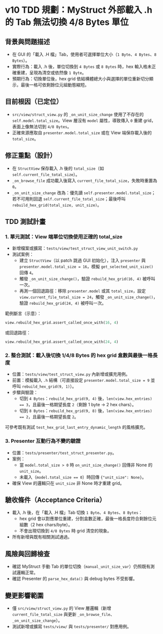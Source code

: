 # v10 TDD 規劃：MyStruct 外部載入 .h 的 Tab 無法切換 4/8 Bytes 單位

## 背景與問題描述
- 在 GUI 的「載入 .H 檔」Tab，使用者可選擇單位大小（`1 Byte`、`4 Bytes`、`8 Bytes`）。
- 實際行為：載入 .h 後，單位切換到 `4 Bytes` 或 `8 Bytes` 時，hex 輸入格未正確重建，呈現為清空或依然像 `1 Byte`。
- 預期行為：切換單位後，hex grid 依結構體總大小與選擇的單位重新切分顯示，最後一格可依剩餘位元組動態縮短。

## 目前根因（已定位）
- `src/view/struct_view.py` 的 `_on_unit_size_change` 使用了不存在的 `self.model.total_size`。View 層沒有 `model` 屬性，導致傳入 `0` 重建 grid，表面上像無法切到 `4/8 Bytes`。
- 正確來源應取自 `presenter.model.total_size` 或在 View 端保存載入後的 `total_size`。

## 修正重點（設計）
- 在 `StructView` 保存載入 .h 後的 `total_size`（如 `self.current_file_total_size`）。
- `_on_browse_file` 成功載入後寫入 `current_file_total_size`，失敗時重置為 `0`。
- `_on_unit_size_change` 改為：優先讀 `self.presenter.model.total_size`；若不可用則回退 `self.current_file_total_size`；最後呼叫 `rebuild_hex_grid(total_size, unit_size)`。

## TDD 測試計畫

### 1. 單元測試：View 端單位切換使用正確的 total_size
- 新增檔案或擴寫：`tests/view/test_struct_view_unit_switch.py`
- 測試案例：
  - 建立 `StructView`（以 patch 跳過 GUI 初始化），注入 `presenter` 與 `presenter.model.total_size = 16`，模擬 `get_selected_unit_size()` 回傳 `4`。
  - 觸發 `_on_unit_size_change()`，驗證 `rebuild_hex_grid(16, 4)` 被呼叫一次。
  - 再測一個回退路徑：移除 `presenter.model` 或其 `total_size`，設定 `view.current_file_total_size = 24`，觸發 `_on_unit_size_change()`，驗證 `rebuild_hex_grid(24, 4)` 被呼叫一次。

範例斷言（示意）：
```python
view.rebuild_hex_grid.assert_called_once_with(16, 4)
```
或回退路徑：
```python
view.rebuild_hex_grid.assert_called_once_with(24, 4)
```

### 2. 整合測試：載入後切換 1/4/8 Bytes 的 hex grid 盒數與最後一格長度
- 位置：`tests/view/test_struct_view.py` 內新增或擴充用例。
- 前置：模擬載入 `.h` 結構（可直接設定 `presenter.model.total_size = 9` 並呼叫 `rebuild_hex_grid(9, 1)`）。
- 步驟與驗證：
  - 切到 `4 Bytes`：`rebuild_hex_grid(9, 4)` 後，`len(view.hex_entries) == 3`，且最後一格期望長度 `2`（剩餘 1 byte → 2 hex chars）。
  - 切到 `8 Bytes`：`rebuild_hex_grid(9, 8)` 後，`len(view.hex_entries) == 2`，且最後一格期望長度 `2`。

可參考既有測試 `test_hex_grid_last_entry_dynamic_length` 的風格擴充。

### 3. Presenter 互動行為不變的驗證
- 位置：`tests/presenter/test_struct_presenter.py`。
- 案例：
  - 當 `model.total_size > 0` 時 `on_unit_size_change()` 回傳非 None 的 `unit_size`。
  - 未載入（`model.total_size == 0`）時回傳 `{"unit_size": None}`。
- 確保 View 的邏輯只在 `unit_size` 非 None 時才重建 grid。

## 驗收條件（Acceptance Criteria）
- 載入 .h 後，在「載入 .H 檔」Tab 切換 `1 Byte`、`4 Bytes`、`8 Bytes`：
  - hex grid 會以對應單位重建，分割盒數正確，最後一格長度符合剩餘位元組數（2 hex chars/byte）。
  - 不會出現切換到 `4/8 Bytes` 時 grid 清空的現象。
- 所有新增與既有相關測試通過。

## 風險與回歸檢查
- 確認 MyStruct 手動 Tab 的單位切換（`manual_unit_size_var`）仍照既有測試邏輯正常。
- 確認 Presenter 的 `parse_hex_data()` 與 debug bytes 不受影響。

## 變更影響範圍
- 僅 `src/view/struct_view.py` 的 View 層邏輯（新增 `current_file_total_size` 與更新 `_on_browse_file`、`_on_unit_size_change`）。
- 測試新增或擴寫 `tests/view/` 與 `tests/presenter/` 對應用例。